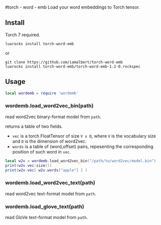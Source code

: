 #torch - word - emb
Load your word embeddings to Torch tensor.


## Install
Torch 7 required.
```
luarocks install torch-word-emb
```
or
```
git clone https://github.com/iamalbert/torch-word-emb
luarocks install torch-word-emb/torch-word-emb-1.2-0.rockspec
```

## Usage

```lua
local wordemb = require 'wordemb'
```

### wordemb.load_word2vec_bin(path)
read word2vec binary-format model from `path`.

returns a table of two fields.
  - `vec` is a torch FloatTensor of size `V x D`, where `V` is the vocabulary size and `D` is the dimension of word2vec.
  - `words` is a table of (word,offset) pairs, repesenting the corresponding position of such word in `vec`.

```lua
local w2v = wordemb.load_word2vec_bin("/path/to/word2vec/model.bin")
print(w2v.vec:size())
print(w2v.vec[ w2v.words["apple"] ] )
```

### wordemb.load_word2vec_text(path)
read word2vec text-format model from `path`.

### wordemb.load_glove_text(path)
read GloVe text-format model from `path`.
